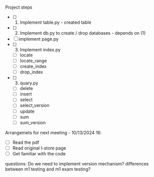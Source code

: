 Project steps
- [ ] 1) Implement table.py - created table
- [ ] 2) Implement db.py to create / drop databases - depends on (1)
- [ ] implement page.py
- [ ] 3) Implement index.py
    - [ ] locate
    - [ ] locate_range
    - [ ] create_index
    - [ ] drop_index
- [ ] 3) quary.py
    - [ ] delete
    - [ ] insert
    - [ ] select
    - [ ] select_version
    - [ ] update
    - [ ] sum
    - [ ] sum_version

Arrangemets for next meeting - 10/13/2024 16:
- [ ] Read the pdf
- [ ] Read original l-store page
- [ ] Get familiar with the code

questions:
Do we need to implement version mechanism?
differences between m1 testing and m1 exam testing?
